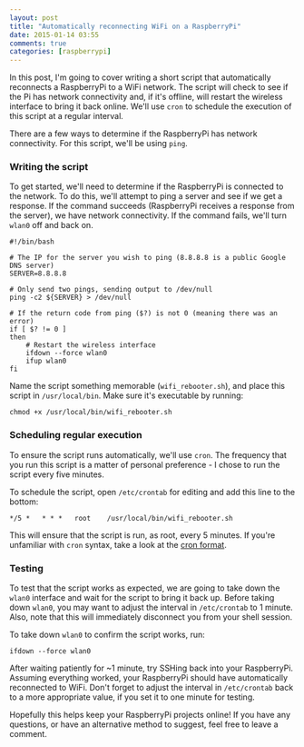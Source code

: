 ```yaml
---
layout: post
title: "Automatically reconnecting WiFi on a RaspberryPi"
date: 2015-01-14 03:55
comments: true
categories: [raspberrypi]
---
```


In this post, I'm going to cover writing a short script that automatically reconnects a RaspberryPi to a WiFi network. The script will check to see if the Pi has network connectivity and, if it's offline, will restart the wireless interface to bring it back online. We'll use ``cron`` to schedule the execution of this script at a regular interval.

There are a few ways to determine if the RaspberryPi has network connectivity. For this script, we'll be using ``ping``.

### Writing the script

To get started, we'll need to determine if the RaspberryPi is connected to the network. To do this, we'll attempt to ping a server and see if we get a response. If the command succeeds (RaspberryPi receives a response from the server), we have network connectivity. If the command fails, we'll turn ``wlan0`` off and back on.

```
#!/bin/bash

# The IP for the server you wish to ping (8.8.8.8 is a public Google DNS server)
SERVER=8.8.8.8

# Only send two pings, sending output to /dev/null
ping -c2 ${SERVER} > /dev/null

# If the return code from ping ($?) is not 0 (meaning there was an error)
if [ $? != 0 ]
then
    # Restart the wireless interface
    ifdown --force wlan0
    ifup wlan0
fi
```

Name the script something memorable (``wifi_rebooter.sh``), and place this script in ``/usr/local/bin``. Make sure it's executable by running:

```
chmod +x /usr/local/bin/wifi_rebooter.sh
```

### Scheduling regular execution

To ensure the script runs automatically, we'll use ``cron``. The frequency that you run this script is a matter of personal preference - I chose to run the script every five minutes.

To schedule the script, open ``/etc/crontab`` for editing and add this line to the bottom:

```
*/5 *   * * *   root    /usr/local/bin/wifi_rebooter.sh
```

This will ensure that the script is run, as root, every 5 minutes. If you're unfamiliar with ``cron`` syntax, take a look at the [cron format](http://www.nncron.ru/help/EN/working/cron-format.htm).

### Testing

To test that the script works as expected, we are going to take down the ``wlan0`` interface and wait for the script to bring it back up. Before taking down ``wlan0``, you may want to adjust the interval in ``/etc/crontab`` to 1 minute. Also, note that this will immediately disconnect you from your shell session.

To take down ``wlan0`` to confirm the script works, run:

```
ifdown --force wlan0
```

After waiting patiently for ~1 minute, try SSHing back into your RaspberryPi. Assuming everything worked, your RaspberryPi should have automatically reconnected to WiFi. Don't forget to adjust the interval in ``/etc/crontab`` back to a more appropriate value, if you set it to one minute for testing.

Hopefully this helps keep your RaspberryPi projects online! If you have any questions, or have an alternative method to suggest, feel free to leave a comment.
